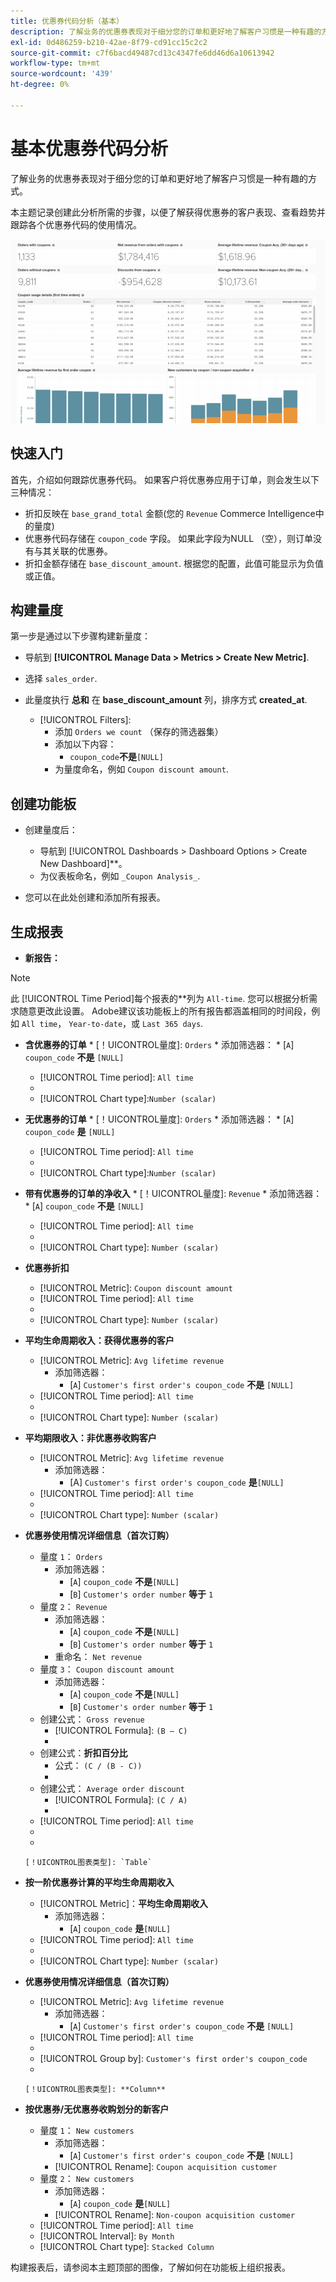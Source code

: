 ```yaml
---
title: 优惠券代码分析（基本）
description: 了解业务的优惠券表现对于细分您的订单和更好地了解客户习惯是一种有趣的方式。
exl-id: 0d486259-b210-42ae-8f79-cd91cc15c2c2
source-git-commit: c7f6bacd49487cd13c4347fe6dd46d6a10613942
workflow-type: tm+mt
source-wordcount: '439'
ht-degree: 0%

---
```


# 基本优惠券代码分析

了解业务的优惠券表现对于细分您的订单和更好地了解客户习惯是一种有趣的方式。

本主题记录创建此分析所需的步骤，以便了解获得优惠券的客户表现、查看趋势并跟踪各个优惠券代码的使用情况。

![](../../assets/coupon_analysis_dash_720.png)<!--{: width="807" height="471"}-->

## 快速入门

首先，介绍如何跟踪优惠券代码。 如果客户将优惠券应用于订单，则会发生以下三种情况：

* 折扣反映在 `base_grand_total` 金额(您的 `Revenue` Commerce Intelligence中的量度)
* 优惠券代码存储在 `coupon_code` 字段。 如果此字段为NULL （空），则订单没有与其关联的优惠券。
* 折扣金额存储在 `base_discount_amount`. 根据您的配置，此值可能显示为负值或正值。

## 构建量度

第一步是通过以下步骤构建新量度：

* 导航到 **[!UICONTROL Manage Data > Metrics > Create New Metric]**.

* 选择 `sales_order`.
* 此量度执行 **总和** 在 **base_discount_amount** 列，排序方式 **created_at**.
   * [!UICONTROL Filters]:
      * 添加 `Orders we count` （保存的筛选器集）
      * 添加以下内容：
         * `coupon_code`**不是**`[NULL]`
      * 为量度命名，例如 `Coupon discount amount`.

## 创建功能板

* 创建量度后：
   * 导航到 [!UICONTROL Dashboards > Dashboard Options > Create New Dashboard]**。
   * 为仪表板命名，例如 `_Coupon Analysis_`.

* 您可以在此处创建和添加所有报表。

## 生成报表

* **新报告：**

>[!NOTE]
>
>此 [!UICONTROL Time Period]每个报表的**列为 `All-time`. 您可以根据分析需求随意更改此设置。 Adobe建议该功能板上的所有报告都涵盖相同的时间段，例如 `All time`， `Year-to-date`，或 `Last 365 days`.

* **含优惠券的订单**
   * 
      [！UICONTROL量度]: `Orders`
      * 添加筛选器：
         * [`A`] `coupon_code` **不是** `[NULL]`
   * [!UICONTROL Time period]: `All time`
   * 
      [！UICONTROL间隔]: `None`
   * [!UICONTROL Chart type]:`Number (scalar)`


* **无优惠券的订单**
   * 
      [！UICONTROL量度]: `Orders`
      * 添加筛选器：
         * [`A`] `coupon_code` **是** `[NULL]`
   * [!UICONTROL Time period]: `All time`
   * 
      [！UICONTROL间隔]: `None`
   * [!UICONTROL Chart type]:`Number (scalar)`


* **带有优惠券的订单的净收入**
   * 
      [！UICONTROL量度]: `Revenue`
      * 添加筛选器：
         * [`A`] `coupon_code` **不是** `[NULL]`
   * [!UICONTROL Time period]: `All time`
   * 
      [！UICONTROL间隔]: `None`
   * [!UICONTROL Chart type]: `Number (scalar)`


* **优惠券折扣**
   * [!UICONTROL Metric]: `Coupon discount amount`
   * [!UICONTROL Time period]: `All time`
   * 
      [！UICONTROL间隔]: `None`
   * [!UICONTROL Chart type]: `Number (scalar)`

* **平均生命周期收入：获得优惠券的客户**
   * [!UICONTROL Metric]: `Avg lifetime revenue`
      * 添加筛选器：
         * [`A`] `Customer's first order's coupon_code` **不是** `[NULL]`
   * [!UICONTROL Time period]: `All time`
   * 
      [！UICONTROL间隔]: `None`
   * [!UICONTROL Chart type]: `Number (scalar)`


* **平均期限收入：非优惠券收购客户**
   * [!UICONTROL Metric]: `Avg lifetime revenue`
      * 添加筛选器：
         * [A] `Customer's first order's coupon_code` **是**`[NULL]`
   * [!UICONTROL Time period]: `All time`
   * 
      [！UICONTROL间隔]: `None`
   * [!UICONTROL Chart type]: `Number (scalar)`


* **优惠券使用情况详细信息（首次订购）**
   * 量度 `1`： `Orders`
      * 添加筛选器：
         * [`A`] `coupon_code` **不是**`[NULL]`
         * [`B`] `Customer's order number` **等于** `1`
   * 量度 `2`： `Revenue`
      * 添加筛选器：
         * [`A`] `coupon_code` **不是**`[NULL]`
         * [`B`] `Customer's order number` **等于** `1`
      * 重命名：  `Net revenue`
   * 量度 `3`： `Coupon discount amount`
      * 添加筛选器：
         * [`A`] `coupon_code` **不是**`[NULL]`
         * [`B`] `Customer's order number` **等于** `1`
   * 创建公式： `Gross revenue`
      * [!UICONTROL Formula]: `(B – C)`
      * 
         [!UICONTROL Format]: `Currency`
   * 创建公式：**折扣百分比**
      * 公式： `(C / (B - C))`
      * 
         [!UICONTROL Format]: `Percentage`
   * 创建公式： `Average order discount`
      * [!UICONTROL Formula]: `(C / A)`
      * 
         [!UICONTROL Format]: `Percentage`
   * [!UICONTROL Time period]: `All time`
   * 
      [！UICONTROL间隔]: `None`
   * 

      [！UICONTROL图表类型]: `Table`








* **按一阶优惠券计算的平均生命周期收入**
   * [!UICONTROL Metric]：**平均生命周期收入**
      * 添加筛选器：
         * [`A`] `coupon_code` **是**`[NULL]`
   * [!UICONTROL Time period]: `All time`
   * 
      [！UICONTROL间隔]: `None`
   * [!UICONTROL Chart type]: `Number (scalar)`


* **优惠券使用情况详细信息（首次订购）**
   * [!UICONTROL Metric]: `Avg lifetime revenue`
      * 添加筛选器：
         * [`A`] `Customer's first order's coupon_code` **不是** `[NULL]`
   * [!UICONTROL Time period]: `All time`
   * 
      [！UICONTROL间隔]: `None`
   * [!UICONTROL Group by]: `Customer's first order's coupon_code`
   * 

      [！UICONTROL图表类型]: **Column**


* **按优惠券/无优惠券收购划分的新客户**
   * 量度 `1`： `New customers`
      * 添加筛选器：
         * [`A`] `Customer's first order's coupon_code` **不是** `[NULL]`
      * [!UICONTROL Rename]: `Coupon acquisition customer`
   * 量度 `2`： `New customers`
      * 添加筛选器：
         * [`A`] `coupon_code` **是**`[NULL]`
      * [!UICONTROL Rename]: `Non-coupon acquisition customer`
   * [!UICONTROL Time period]: `All time`
   * [!UICONTROL Interval]: `By Month`
   * [!UICONTROL Chart type]: `Stacked Column`





构建报表后，请参阅本主题顶部的图像，了解如何在功能板上组织报表。
